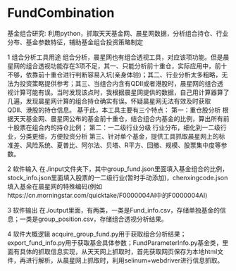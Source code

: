 # FundCombination
基金组合研究: 利用python，抓取天天基金网、晨星网数据，分析组合持仓、行业分布、基金参数特征，辅助基金组合投资策略制定


1 组合分析工具用途
组合分析，晨星网也有组合透视工具，对应该项功能。但是晨星网的组合透视功能存在3项不足，其一、只能分析前十重仓，实际应用中，前十不够，依靠前十重仓进行判断容易入坑(亲身体验)；其二、行业分析太多粗略，无法为投资策略提供参考；其三、当组合内含有QDII或者港股时，晨星网的组合透视计算可能有误。当时发现该点时，我根据晨星网提供的数据，自己用计算器算了几遍，发现晨星网计算的组合持仓确实有误。怀疑晨星网无法有效及时获取QDII、港股的持仓信息。
基于此，本工具主要有三个特点：
第一：重仓股分析
根据天天基金网、晨星网公布的基金前十重仓，结合组合内基金的比例，算出所有前十股票在组合内的持仓比例；
第二：一二级行业分级
行业分布，细化到一二级行业，分类更细，方便投资分析
第三、针对单个基金，提供工具抓取晨星网上的标准差、风险系统、夏普比、阿尔法、贝塔、R平方、回撤、规模、股票集中度等参数。


2 软件输入
在./input文件夹下，其中group_fund.json里面填入基金组合的比例，stock_info.json里面填入股票的一二级行业(暂时手动添加)，chenxingcode.json填入基金在晨星网的特殊编码(例如https://cn.morningstar.com/quicktake/F0000004AI中的F0000004AI)


3 软件输出
在./output里面，有两类，一类是Fund_info.csv，存储单独基金的信息；一类是group_position.csv，存储组合透视分析结果。

4 软件大概逻辑
acquire_group_fund.py用于获取组合分析结果；export_fund_info.py用于获取基金具体参数；FundParameterInfo.py基金类，里面有具体的抓取信息实现，从天天网上抓取时，首先获取网页保存为本地html文件，再进行解析，从晨星网上抓取时，利用selinum+webdriver进行信息抓取。
